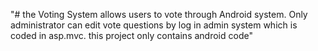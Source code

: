 "# the Voting System allows users to vote through Android system. Only administrator can edit vote questions by log in admin system which is coded in asp.mvc. this project only contains android code" 

